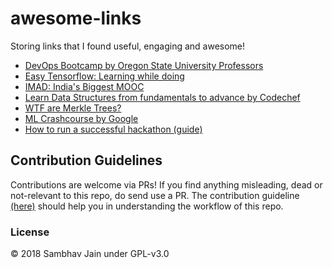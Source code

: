 # awesome-links
Storing links that I found useful, engaging and awesome!

* [DevOps Bootcamp by Oregon State University Professors](https://devopsbootcamp.osuosl.org/)
* [Easy Tensorflow: Learning while doing](http://easy-tensorflow.com)
* [IMAD: India's Biggest MOOC](https://www.imad.tech/)
* [Learn Data Structures from fundamentals to advance by Codechef](https://www.codechef.com/certification/prepare)
* [WTF are Merkle Trees?](https://media.consensys.net/ever-wonder-how-merkle-trees-work-c2f8b7100ed3)
* [ML Crashcourse by Google](https://developers.google.com/machine-learning/crash-course/)
* [How to run a successful hackathon (guide)](https://hackathon.guide)

## Contribution Guidelines

Contributions are welcome via PRs! If you find anything misleading, dead or not-relevant to this repo, do send use a PR. The contribution guideline [(here)](https://github.com/sambhav2612/awesome-dev-links/blob/master/CONTRIBUTING.md) should help you in understanding the workflow of this repo. 

### License

© 2018 Sambhav Jain under GPL-v3.0
